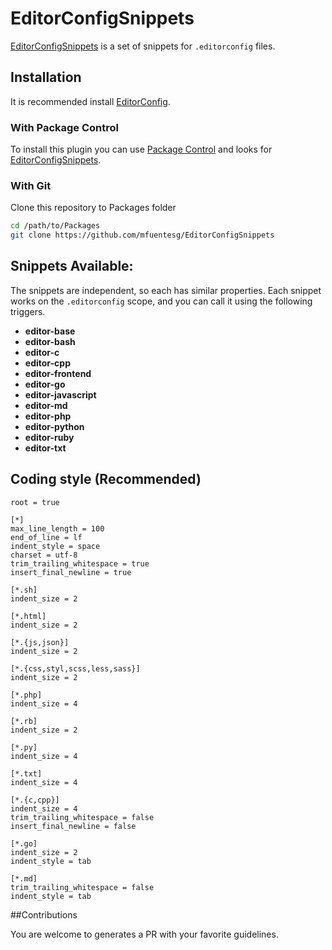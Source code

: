 # EditorConfigSnippets

[EditorConfigSnippets](https://github.com/mfuentesg/EditorConfigSnippets) is a set of snippets for `.editorconfig` files.

## Installation

It is recommended install [EditorConfig](https://packagecontrol.io/packages/EditorConfig).

### With Package Control

To install this plugin you can use [Package Control](https://packagecontrol.io) and looks for [EditorConfigSnippets](https://packagecontrol.io/packages/EditorConfigSnippets).

### With Git

Clone this repository to Packages folder

```bash
cd /path/to/Packages
git clone https://github.com/mfuentesg/EditorConfigSnippets
```

## Snippets Available:

The snippets are independent, so each has similar properties. Each snippet works on the `.editorconfig` scope, and you can call it using the following triggers.

- **editor-base**
- **editor-bash**
- **editor-c**
- **editor-cpp**
- **editor-frontend**
- **editor-go**
- **editor-javascript**
- **editor-md**
- **editor-php**
- **editor-python**
- **editor-ruby**
- **editor-txt**

## Coding style (Recommended)

```.editorconfig
root = true

[*]
max_line_length = 100
end_of_line = lf
indent_style = space
charset = utf-8
trim_trailing_whitespace = true
insert_final_newline = true

[*.sh]
indent_size = 2

[*.html]
indent_size = 2

[*.{js,json}]
indent_size = 2

[*.{css,styl,scss,less,sass}]
indent_size = 2

[*.php]
indent_size = 4

[*.rb]
indent_size = 2

[*.py]
indent_size = 4

[*.txt]
indent_size = 4

[*.{c,cpp}]
indent_size = 4
trim_trailing_whitespace = false
insert_final_newline = false

[*.go]
indent_size = 2
indent_style = tab

[*.md]
trim_trailing_whitespace = false
indent_style = tab

```

##Contributions

You are welcome to generates a PR with your favorite guidelines.

